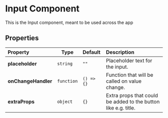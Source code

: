 # Input Component

This is the Input component, meant to be used across the app

## Properties

| Property            | Type       | Default    | Description                                                    |
| :------------------ | ---------- | :--------- | :------------------------------------------------------------- |
| **placeholder**     | `string`   | `""`       | Placeholder text for the input.                                |
| **onChangeHandler** | `function` | `() => {}` | Function that will be called on value change.                  |
| **extraProps**      | `object`   | `{}`       | Extra props that could be added to the button like e.g. title. |
